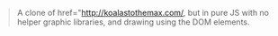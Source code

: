 > A clone of href="http://koalastothemax.com/, but in pure JS with no helper graphic libraries, and drawing using the DOM elements.
